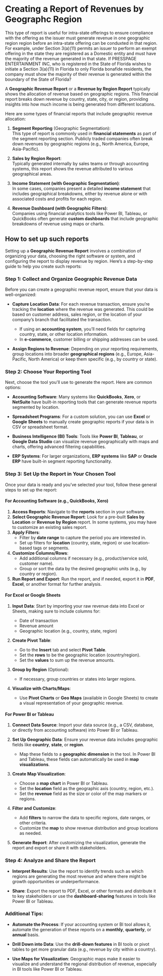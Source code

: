 # Creating a Report of Revenues by Geographc Region
This type of report is useful for intra-state offerings to ensure compliance with the offering as the issuer must generate revenue in one geographic region region before an intra-state offering can be conduxted in that region. For example, under Section 3(a)(11) permits an issuer to perform an exempt offering in the state they are registered as a Domestic entity and must have the majority of the revenue generated in that state. If PRESSPAGE ENTERTAINMENT INC, who is registered in the State of Florida wishes to initiate a Section 3(a)(11) in Florida to only Florida bonafide residents, the company must show the majority of their revenue is generated within the boundary of the State of Florida?

A **Geographic Revenue Report** or a **Revenue by Region Report** typically shows the allocation of revenue based on geographic regions. This financial report breaks down revenue by country, state, city, or region, providing insights into how much income is being generated from different locations.

Here are some types of financial reports that include geographic revenue allocation:

1. **Segment Reporting** (Geographic Segmentation):  
   This type of report is commonly used in **financial statements** as part of the segment reporting section. Publicly traded companies often break down revenues by geographic regions (e.g., North America, Europe, Asia-Pacific).

2. **Sales by Region Report**:  
   Typically generated internally by sales teams or through accounting systems, this report shows the revenue attributed to various geographical areas.

3. **Income Statement (with Geographic Segmentation)**:  
   In some cases, companies present a detailed **income statement** that includes geographical breakdowns, either by revenue alone or with associated costs and profits for each region.

4. **Revenue Dashboard (with Geographic Filters)**:  
   Companies using financial analytics tools like Power BI, Tableau, or QuickBooks often generate **custom dashboards** that include geographic breakdowns of revenue using maps or charts.

## How to set up such reports
Setting up a **Geographic Revenue Report** involves a combination of organizing your data, choosing the right software or system, and configuring the report to display revenue by region. Here’s a step-by-step guide to help you create such reports:

### Step 1: Collect and Organize Geographic Revenue Data
Before you can create a geographic revenue report, ensure that your data is well-organized:

- **Capture Location Data**: For each revenue transaction, ensure you’re tracking the **location** where the revenue was generated. This could be based on customer address, sales region, or the location of your company’s branch that facilitated the transaction.
  - If using an **accounting system**, you’ll need fields for capturing country, state, or other location information.
  - In **e-commerce**, customer billing or shipping addresses can be used.
  
- **Assign Regions to Revenue**: Depending on your reporting requirements, group locations into broader **geographical regions** (e.g., Europe, Asia-Pacific, North America) or keep them specific (e.g., by country or state).

### Step 2: Choose Your Reporting Tool
Next, choose the tool you'll use to generate the report. Here are common options:

- **Accounting Software**: Many systems like **QuickBooks**, **Xero**, or **NetSuite** have built-in reporting tools that can generate revenue reports segmented by location.
  
- **Spreadsheet Programs**: For a custom solution, you can use **Excel** or **Google Sheets** to manually create geographic reports if your data is in CSV or spreadsheet format.
  
- **Business Intelligence (BI) Tools**: Tools like **Power BI**, **Tableau**, or **Google Data Studio** can visualize revenue geographically with maps and charts, offering advanced filtering capabilities.

- **ERP Systems**: For larger organizations, **ERP systems** like **SAP** or **Oracle ERP** have built-in segment reporting functionality.

### Step 3: Set Up the Report in Your Chosen Tool
Once your data is ready and you’ve selected your tool, follow these general steps to set up the report:

#### For Accounting Software (e.g., QuickBooks, Xero)
1. **Access Reports**: Navigate to the **reports** section in your software.
2. **Select Geographic Revenue Report**: Look for a pre-built **Sales by Location** or **Revenue by Region** report. In some systems, you may have to customize an existing sales report.
3. **Apply Filters**:
   - Filter by **date range** to capture the period you are interested in.
   - Set up filters for **location** (country, state, region) or use location-based tags or segments.
4. **Customize Columns/Rows**:
   - Add additional columns if necessary (e.g., product/service sold, customer name).
   - Group or sort the data by the desired geographic units (e.g., by country or region).
5. **Run Report and Export**: Run the report, and if needed, export it in **PDF**, **Excel**, or another format for further analysis.

#### For Excel or Google Sheets
1. **Input Data**: Start by importing your raw revenue data into Excel or Sheets, making sure to include columns for:
   - Date of transaction
   - Revenue amount
   - Geographic location (e.g., country, state, region)
   
2. **Create Pivot Table**:
   - Go to the **Insert** tab and select **Pivot Table**.
   - Set the **rows** to be the geographic location (country/region).
   - Set the **values** to sum up the revenue amounts.
   
3. **Group by Region** (Optional):
   - If necessary, group countries or states into larger regions.
   
4. **Visualize with Charts/Maps**:
   - Use **Pivot Charts** or **Geo Maps** (available in Google Sheets) to create a visual representation of your geographic revenue.

#### For Power BI or Tableau
1. **Connect Data Source**: Import your data source (e.g., a CSV, database, or directly from accounting software) into Power BI or Tableau.
   
2. **Set Up Geographic Data**: Ensure your revenue data includes geographic fields like **country**, **state**, or **region**.
   - Map these fields to a **geographic dimension** in the tool. In Power BI and Tableau, these fields can automatically be used in **map visualizations**.
   
3. **Create Map Visualization**:
   - Choose a **map chart** in Power BI or Tableau.
   - Set the **location** field as the geographic axis (country, region, etc.).
   - Set the **revenue** field as the size or color of the map markers or regions.
   
4. **Filter and Customize**:
   - Add **filters** to narrow the data to specific regions, date ranges, or other criteria.
   - Customize the **map** to show revenue distribution and group locations as needed.
   
5. **Generate Report**: After customizing the visualization, generate the report and export or share it with stakeholders.

### Step 4: Analyze and Share the Report
- **Interpret Results**: Use the report to identify trends such as which regions are generating the most revenue and where there might be growth opportunities or underperformance.
  
- **Share**: Export the report to PDF, Excel, or other formats and distribute it to key stakeholders or use the **dashboard-sharing** features in tools like Power BI or Tableau.

### Additional Tips:
- **Automate the Process**: If your accounting system or BI tool allows it, automate the generation of these reports on a **monthly**, **quarterly**, or **annual** basis.
  
- **Drill Down into Data**: Use the **drill-down features** in BI tools or pivot tables to get more granular data (e.g., revenue by city within a country).
  
- **Use Maps for Visualization**: Geographic maps make it easier to visualize and understand the regional distribution of revenue, especially in BI tools like Power BI or Tableau.

